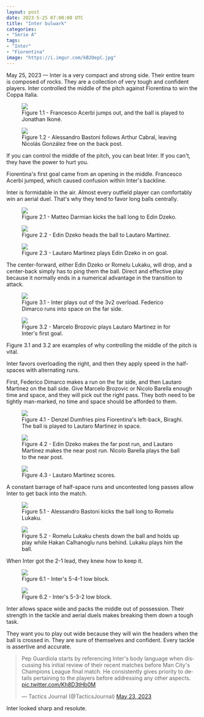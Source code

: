 ```yaml
---
layout: post
date: 2023-5-25 07:00:00 UTC
title: "Inter bulwark"
categories: 
- "Serie A"
tags: 
- "Inter"
- "Fiorentina"
image: "https://i.imgur.com/kB2OepC.jpg"
---
```


May 25, 2023 — Inter is a very compact and strong side. Their entire team is composed of rocks. They are a collection of very tough and confident players. Inter controlled the middle of the pitch against Fiorentina to win the Coppa Italia.

<!---more--->

<figure>
    <img src="https://i.imgur.com/X1GaWjW.jpg">
    <figcaption>Figure 1.1 - Francesco Acerbi jumps out, and the ball is played to Jonathan Ikoné.</figcaption>
</figure> 

<figure>
    <img src="https://i.imgur.com/GVvqxKg.jpg">
    <figcaption>Figure 1.2 - Alessandro Bastoni follows Arthur Cabral, leaving Nicolás González free on the back post.</figcaption>
</figure> 

If you can control the middle of the pitch, you can beat Inter. If you can't, they have the power to hurt you.  

Fiorentina's first goal came from an opening in the middle. Francesco Acerbi jumped, which caused confusion within Inter's backline. 

Inter is formidable in the air. Almost every outfield player can comfortably win an aerial duel. That's why they tend to favor long balls centrally. 

<figure>
    <img src="https://i.imgur.com/h5BiUQs.jpg">
    <figcaption>Figure 2.1 - Matteo Darmian kicks the ball long to Edin Dzeko.</figcaption>
</figure> 

<figure>
    <img src="https://i.imgur.com/tdBtajl.jpg">
    <figcaption>Figure 2.2 - Edin Dzeko heads the ball to Lautaro Martinez.</figcaption>
</figure> 

<figure>
    <img src="https://i.imgur.com/debfXAA.jpg">
    <figcaption>Figure 2.3 - Lautaro Martinez plays Edin Dzeko in on goal.</figcaption>
</figure> 

The center-forward, either Edin Dzeko or Romelu Lukaku, will drop, and a center-back simply has to ping them the ball. Direct and effective play because it normally ends in a numerical advantage in the transition to attack. 

<figure>
    <img src="https://i.imgur.com/JwpOtPl.jpg">
    <figcaption>Figure 3.1 - Inter plays out of the 3v2 overload. Federico Dimarco runs into space on the far side.</figcaption>
</figure> 

<figure>
    <img src="https://i.imgur.com/Kq112P3.jpg">
    <figcaption>Figure 3.2 - Marcelo Brozovic plays Lautaro Martinez in for Inter's first goal.</figcaption>
</figure> 

Figure 3.1 and 3.2 are examples of why controlling the middle of the pitch is vital. 

Inter favors overloading the right, and then they apply speed in the half-spaces with alternating runs. 

First, Federico Dimarco makes a run on the far side, and then Lautaro Martinez on the ball side. Give Marcelo Brozovic or Nicolo Barella enough time and space, and they will pick out the right pass. They both need to be tightly man-marked, no time and space should be afforded to them. 

<figure>
    <img src="https://i.imgur.com/BWOZ7np.jpg">
    <figcaption>Figure 4.1 - Denzel Dumfries pins Fiorentina's left-back, Biraghi. The ball is played to Lautaro Martinez in space.</figcaption>
</figure> 

<figure>
    <img src="https://i.imgur.com/DkLpBvn.jpg">
    <figcaption>Figure 4.2 - Edin Dzeko makes the far post run, and Lautaro Martinez makes the near post run. Nicolo Barella plays the ball to the near post.</figcaption>
</figure> 

<figure>
    <img src="https://i.imgur.com/DkLpBvn.jpg">
    <figcaption>Figure 4.3 - Lautaro Martinez scores.</figcaption>
</figure> 

A constant barrage of half-space runs and uncontested long passes allow Inter to get back into the match. 

<figure>
    <img src="https://i.imgur.com/R9dENCj.jpg">
    <figcaption>Figure 5.1 - Alessandro Bastoni kicks the ball long to Romelu Lukaku.</figcaption>
</figure>

<figure>
    <img src="https://i.imgur.com/7mzEgx4.jpg">
    <figcaption>Figure 5.2 - Romelu Lukaku chests down the ball and holds up play while Hakan Calhanoglu runs behind. Lukaku plays him the ball.</figcaption>
</figure> 

When Inter got the 2-1 lead, they knew how to keep it. 

<figure>
    <img src="https://i.imgur.com/CRi19Ec.jpg">
    <figcaption>Figure 6.1 - Inter's 5-4-1 low block.</figcaption>
</figure> 

<figure>
    <img src="https://i.imgur.com/kB2OepC.jpg">
    <figcaption>Figure 6.2 - Inter's 5-3-2 low block.</figcaption>
</figure> 

Inter allows space wide and packs the middle out of possession. Their strength in the tackle and aerial duels makes breaking them down a tough task. 

They want you to play out wide because they will win the headers when the ball is crossed in. They are sure of themselves and confident. Every tackle is assertive and accurate. 

<blockquote class="twitter-tweet"><p lang="en" dir="ltr">Pep Guardiola starts by referencing Inter&#39;s body language when discussing his initial review of their recent matches before Man City&#39;s Champions League final match. He consistently gives priority to details pertaining to the players before addressing any other aspects. <a href="https://t.co/Kh8D3tHb0M">pic.twitter.com/Kh8D3tHb0M</a></p>&mdash; Tactics Journal (@TacticsJournal) <a href="https://twitter.com/TacticsJournal/status/1661139238287540224?ref_src=twsrc%5Etfw">May 23, 2023</a></blockquote> <script async src="https://platform.twitter.com/widgets.js" charset="utf-8"></script>

Inter looked sharp and resolute. 
